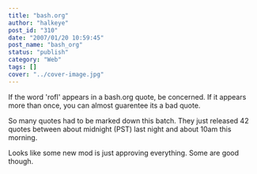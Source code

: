 ```yaml
---
title: "bash.org"
author: "halkeye"
post_id: "310"
date: "2007/01/20 10:59:45"
post_name: "bash_org"
status: "publish"
category: "Web"
tags: []
cover: "../cover-image.jpg"
---
```


If the word 'rofl' appears in a bash.org quote, be concerned.
If it appears more than once, you can almost guarentee its a bad quote.


So many quotes had to be marked down this batch. They just released 42 quotes between about midnight (PST) last night and about 10am this morning.

Looks like some new mod is just approving everything. Some are good though.